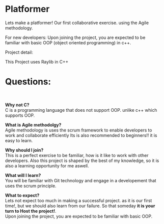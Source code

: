 # Platformer

Lets make a platformer!
Our first collaborative exercise. using the Agile methodology.

For new developers:
Upon joining the project, you are expected to be familiar with basic OOP (object oriented programming) in c++.


Project detail: <br>
<body>This Project uses Raylib in C++</body>


<h1>Questions: </h1><br>

<b>Why not C?</b> <br>
  C is a programming language that does not support OOP. unlike c++ which supports OOP.

<b>What is Agile methodolgy?</b> <br>
  Agile methodology is uses the scrum framework to enable developers to work and collaborate efficiently
  Its is also recommended to beginners!! it is easy to learn.<br>

<b>Why should I join? </b> <br>
  This is a perfect exercise to be familiar, how is it like to work with other developers.
  Also this project is shaped by the best of my knowledge, so it is also a learning opportunity for me aswell.<br>

<b>What will I learn?</b><br>
  You will be familiar with Git technology and engage in a developement that uses the scrum principle. <br>

<b>What to expect? </b> <br>
  Lets not expect too much in making a successful project. as it is our first time!, but we should also learn from our failure. So that someday <b>it is your turn to Host the project!</b>.<br>
  Upon joining the project, you are expected to be familiar with basic OOP.
  
  
